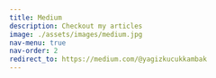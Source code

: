 ```yaml
---
title: Medium
description: Checkout my articles
image: ./assets/images/medium.jpg
nav-menu: true
nav-order: 2
redirect_to: https://medium.com/@yagizkucukkambak
---
```


